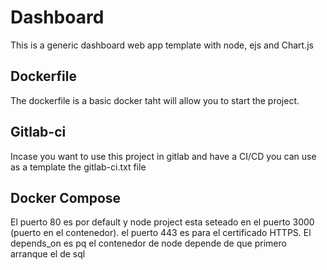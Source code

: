 # Dashboard

This is a generic dashboard web app template with node, ejs and Chart.js

## Dockerfile

The dockerfile is a basic docker taht will allow you to start the project.

## Gitlab-ci

Incase you want to use this project in gitlab and have a CI/CD you can use as a template the gitlab-ci.txt file

## Docker Compose

El puerto 80 es por default y node project esta seteado en el puerto 3000 (puerto en el contenedor). el puerto 443 es para el certificado HTTPS.
El depends_on es pq el contenedor de node depende de que primero arranque el de sql